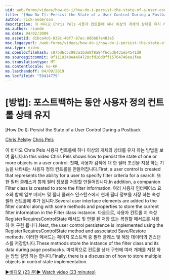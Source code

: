 ```yaml
---
uid: web-forms/videos/how-do-i/how-do-i-persist-the-state-of-a-user-control-during-a-postback
title: '[How Do I]: Persist the State of a User Control During a Postback | Microsoft Docs'
author: rick-anderson
description: 이 비디오 Chris Pels 사용자 컨트롤에 하나 이상의 개체의 상태를 유지 하는 방법을 보여 줍니다. 먼저는 abilit 나타내는 사용자 컨트롤을 만들...
ms.author: riande
ms.date: 04/02/2009
ms.assetid: d1bca4c6-838c-40f7-87ec-80bb67e483e5
msc.legacyurl: /web-forms/videos/how-do-i/how-do-i-persist-the-state-of-a-user-control-during-a-postback
msc.type: video
ms.openlocfilehash: c87bd6c5c993a1bde8f8a84f6d53b431e54541d9
ms.sourcegitcommit: 0f1119340e4464720cfd16d0ff15764746ea1fea
ms.translationtype: MT
ms.contentlocale: ko-KR
ms.lasthandoff: 04/09/2019
ms.locfileid: "59414779"
---
```

# <a name="how-do-i-persist-the-state-of-a-user-control-during-a-postback"></a>[방법]: 포스트백하는 동안 사용자 정의 컨트롤 상태 유지
[How Do I]: Persist the State of a User Control During a Postback

<span data-ttu-id="1e64d-104">[Chris Pels](https://twitter.com/chrispels)</span><span class="sxs-lookup"><span data-stu-id="1e64d-104">by [Chris Pels](https://twitter.com/chrispels)</span></span>

<span data-ttu-id="1e64d-105">이 비디오 Chris Pels 사용자 컨트롤에 하나 이상의 개체의 상태를 유지 하는 방법을 보여 줍니다.</span><span class="sxs-lookup"><span data-stu-id="1e64d-105">In this video Chris Pels shows how to persist the state of one or more objects in a user control.</span></span> <span data-ttu-id="1e64d-106">첫째, 사용자 검색에 대 한 필터 조건을 지정 하는 기능을 나타내는 사용자 정의 컨트롤을 만들어집니다.</span><span class="sxs-lookup"><span data-stu-id="1e64d-106">First, a user control is created that represents the ability for a user to specify filter criteria for a search.</span></span> <span data-ttu-id="1e64d-107">또한 필터 클래스과 함께 필터 정보를 저장할 만들어집니다.</span><span class="sxs-lookup"><span data-stu-id="1e64d-107">In addition, a companion Filter class is created to store the filter information.</span></span> <span data-ttu-id="1e64d-108">여러 사용자 인터페이스 요소와 함께 일부 메서드 및 필터 클래스 인스턴스에서 현재 필터 정보를 저장 하는 속성 필터 컨트롤에 추가 됩니다.</span><span class="sxs-lookup"><span data-stu-id="1e64d-108">Several user interface elements are added to the filter control along with some methods and properties to store the current filter information in the Filter class instance.</span></span> <span data-ttu-id="1e64d-109">다음으로, 사용자 컨트롤 지 속성 RegisterRequiresControlState 메서드 및 연결 된 저장 또는 복원할 메서드를 사용 하 여 구현 됩니다.</span><span class="sxs-lookup"><span data-stu-id="1e64d-109">Next, the user control persistence is implemented using the RegisterRequiresControlState method and associated Save/Restore methods.</span></span> <span data-ttu-id="1e64d-110">이러한 메서드는 페이지 포스트백 중 필터 클래스 및 해당 데이터의 인스턴스를 저장합니다.</span><span class="sxs-lookup"><span data-stu-id="1e64d-110">These methods store the instance of the filter class and its data during page postbacks.</span></span> <span data-ttu-id="1e64d-111">마지막으로 컨트롤 상태 구현에 여러 개체를 저장 하는 방법 설명 하는 합니다.</span><span class="sxs-lookup"><span data-stu-id="1e64d-111">Finally, there is a discussion of how to store multiple objects in control state implementation.</span></span>

[<span data-ttu-id="1e64d-112">&#9654;비디오 (23 분)</span><span class="sxs-lookup"><span data-stu-id="1e64d-112">&#9654; Watch video (23 minutes)</span></span>](https://channel9.msdn.com/Blogs/ASP-NET-Site-Videos/how-do-i-persist-the-state-of-a-user-control-during-a-postback)
